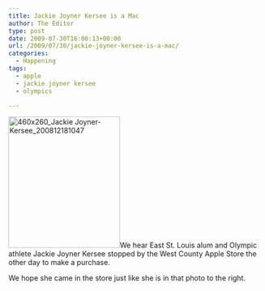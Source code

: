 ```yaml
---
title: Jackie Joyner Kersee is a Mac
author: The Editor
type: post
date: 2009-07-30T16:00:13+00:00
url: /2009/07/30/jackie-joyner-kersee-is-a-mac/
categories:
  - Happening
tags:
  - apple
  - jackie joyner kersee
  - olympics

---
```

[<img class="alignright size-full wp-image-1150" title="460x260_Jackie Joyner-Kersee_200812181047" src="http://punchingkitty.com/wp-content/uploads/2009/07/460x260_Jackie-Joyner-Kersee_200812181047.jpg" alt="460x260_Jackie Joyner-Kersee_200812181047" width="220" height="260" />][1]We hear East St. Louis alum and Olympic athlete Jackie Joyner Kersee stopped by the West County Apple Store the other day to make a purchase.

We hope she came in the store just like she is in that photo to the right.

 [1]: http://punchingkitty.com/wp-content/uploads/2009/07/460x260_Jackie-Joyner-Kersee_200812181047.jpg
